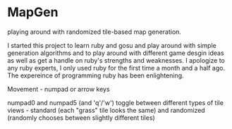 MapGen
======

playing around with randomized tile-based map generation.

I started this project to learn ruby and gosu and play around with simple generation algorithms and to play around with different game desgin ideas as well as get a handle on ruby's strengths and weaknesses.
I apologize to any ruby experts, I only used ruby for the first time a month and a half ago.  The expereince of programming ruby has been enlightening.



Movement - numpad or arrow keys

numpad0 and numpad5 (and 'q'/'w') toggle between different types of tile views - standard (each "grass" tile looks the same) and randomized (randomly chooses between slightly different tiles)